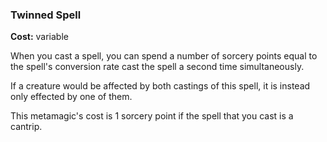 ### Twinned Spell
**Cost:** variable

When you cast a spell, you can spend a number of sorcery points equal to the spell's conversion rate cast the spell a second time simultaneously.

If a creature would be affected by both castings of this spell, it is instead only effected by one of them.

This metamagic's cost is 1 sorcery point if the spell that you cast is a cantrip.
